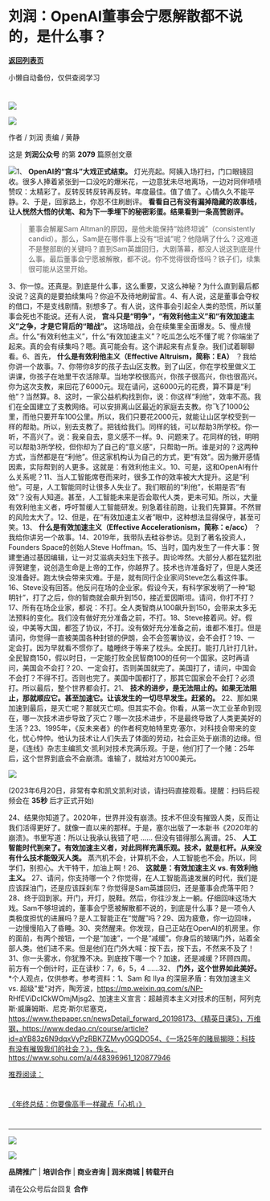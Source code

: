 # 刘润：OpenAI董事会宁愿解散都不说的，是什么事？

[**返回列表页**](/gzh/刘润)

小懒自动备份，仅供查阅学习

#
![](https://mmbiz.qpic.cn/sz_mmbiz_jpg/Eia1pKbzLGbQ05rqf4tHyB6X44YvIRZf7ciayibtRy0rVSib8CQjW35A8ibcicFzDvdSceZ3wxRFa7icOhIMKPHicVnvEw/640?wx_fmt=jpeg&wxfrom;=5&wx;_lazy=1&wx;_co=1)

![](https://mmbiz.qpic.cn/sz_mmbiz_jpg/Eia1pKbzLGbSnnicK6pRXQKnlpK70HwyatrcibicAt3xRibkQKYgtfvDzKnEfQxuMVYMMrz0icxp9SMcSGN14k5Hd6NA/640?wx_fmt=jpeg&from;=appmsg)

作者 / 刘润 责编 / 黄静

这是 **刘润公众号** 的第 **2079** 篇原创文章

  
![](https://mmbiz.qpic.cn/sz_mmbiz_png/Eia1pKbzLGbSZ57HPo7A5mhKzhKlg5AokaIREqaw64oGKpiaSg9pz2EjBp3ZRqWY1KtKS3jGJY8tT6KuU1elczBQ/640?wx_fmt=png&wxfrom;=5&wx;_lazy=1&wx;_co=1)1、
**OpenAI的“宫斗”大戏正式结束。**
灯光亮起。阿姨入场打扫，门口眼镜回收。很多人捧着紧张到一口没吃的爆米花，一边意犹未尽地离场，一边对同伴啧啧赞叹：太精彩了。反转反转反转再反转。年度最佳。值了值了。心情久久不能平静。2、于是，回家路上，你忍不住刷剧评。
**看看自己有没有漏掉隐藏的故事线，让人恍然大悟的伏笔、和为下一季埋下的秘密彩蛋。结果看到一条高赞剧评。**

> 董事会解雇Sam Altman的原因，是他未能保持“始终坦诚”（consistently
> candid）。那么，Sam是在哪件事上没有“坦诚”呢？他隐瞒了什么？这难道不是整部剧的关键吗？直到Sam英雄回归，大剧落幕，都没人说这到底是什么事。最后董事会宁愿被解散，都不说。你不觉得很奇怪吗？铁子们，续集很可能从这里开始。

3、你一惊。还真是。到底是什么事，这么重要，又这么神秘？为什么直到最后都没说？这真的是要拍续集吗？你迫不及待地刷留言。4、有人说，这是董事会夺权的借口，不是支线剧情。别想多了。有人说，这件事会引起全人类的恐慌，所以董事会死也不能说。还有人说，
**宫斗只是“明争”，“有效利他主义”和“有效加速主义”之争，才是它背后的“暗战”。**
这场暗战，会在续集里全面爆发。5、慢点慢点。什么“有效利他主义”，什么“有效加速主义”？吃瓜怎么吃不懂了呢？你端坐了起来。真的会有续集吗？嗯。真可能会有。这个讲起来有点复杂。我们试着聊聊看。6、首先，
**什么是有效利他主义（Effective Altruism，简称：EA）**
？我给你讲一个故事。7、你带你8岁的孩子去山区支教。到了山区，你在学校里做义工讲课，你孩子在地里干农活除草。当地学校很高兴，你孩子很高兴，你也很高兴。你为这次支教，来回花了6000元。现在请问，这6000元的花费，算不算是“利他”？当然算。8、这时，一家公益机构找到你，说：你这样“利他”，效率不高。我们在全国建立了支教网络。可以安排离山区最近的家庭去支教。你飞了1000公里，而他只要开车100公里。所以，我们只要花2000元，就能让山区学校受到一样的帮助。所以，别去支教了。把钱给我们。同样的钱，可以帮助3所学校。你一听，不高兴了。说：我亲自去，意义感不一样。9、问题来了。花同样的钱，明明可以帮助3所学校，但你却为了自己的“意义感”，只帮助一所。谁是对的？这两种方式，当然都是在“利他”。但这家机构认为自己的方式，更“有效”。因为撇开感情因素，实际帮到的人更多。这就是：有效利他主义。10、可是，这和OpenAI有什么关系呢？11、当人工智能席卷而来时，很多工作的效率被大大提升。这是“利他”。可是，人工智能同时让很多人失业了。我们眼前的“利他”，长期是否“有效”？没有人知道。甚至，人工智能未来是否会取代人类，更未可知。所以，大量有效利他主义者，呼吁暂缓人工智能研发。别急着往前跑，让我们先算算。不然冒的风险太大了。12、但是，在“有效加速主义者”眼中，这种想法显得保守，甚至可笑。13、
**什么是有效加速主义（Effective Accelerationism，简称：e/acc）**
？我给你讲另一个故事。14、2019年，我带队去硅谷参访。见到了著名投资人，Founders Space的创始人Steve
Hoffman。15、当时，国内发生了一件大事：贺建奎通过基因编辑，让一对艾滋病夫妇生下孩子。舆论哗然。大部分人都在猛烈批评贺建奎，说创造生命是上帝的工作，你越界了。技术也许准备好了，但是人类还没准备好。跑太快会带来灾难。于是，就有同行企业家问Steve怎么看这件事。16、Steve没有回答。他反问在场的企业家。假设今天，有科学家发明了一种“聪明针”，打了之后，你的智商就会飙升到150，接近爱因斯坦。请问，你打不打？17、所有在场企业家，都说：不打。全人类智商从100飙升到150，会带来太多无法预料的变化。我们没有做好充分准备之前，不打。18、Steve接着问。好。假设，中美等大国，都签了协议，不打。没有做好充分准备之前，谁都不准打。但是请问，你觉得一直被美国各种封锁的伊朗，会不会签署协议，会不会打？19、一定会打。因为早就看不惯你了。瞌睡终于等来了枕头。全民打。能打几针打几针。全民智商150，假以时日，一定能打败全民智商100的任何一个国家。这时再请问，美国会不会打？20、一定会打。否则美国就完了。美国打了，请问，中国会不会打？不得不打。否则也完了。美国中国都打了，那其它国家会不会打？必须打。所以最后，整个世界都会打。21、
**技术的进步，是无法阻止的。如果无法阻止，那就顺应它。甚至加速它。让该发生的一切尽早发生。赶紧的。**
22、那如果加速到最后，是灭亡呢？那就灭亡呗。但其实不会。你看，从第一次工业革命到现在，哪一次技术进步导致了灭亡？哪一次技术进步，不是最终导致了人类更美好的生活？23、1995年，《反未来者》的作者柯克帕特里克·塞尔，对科技会带来的变化，忧心忡忡。他认为技术让人们失去了体面的劳动，社会正处于崩溃的边缘。但是，《连线》杂志主编凯文·凯利对技术充满乐观。于是，他们打了一个赌：25年后，这个世界到底会不会崩溃。谁输了，就给对方1000美元。

![](https://mmbiz.qpic.cn/sz_mmbiz_png/Eia1pKbzLGbSnnicK6pRXQKnlpK70HwyatVsCSMCWic8uHHG79AialjAiaXQS1GMpGv86DmGnuDF39SURT0iaia9cYnug/640?wx_fmt=png&from;=appmsg)

(2023年6月20日，非常有幸和凯文凯利对谈，请扫码直接观看。提醒：扫码后视频会在 **35秒** 后才正式开始)

  

24、结果你知道了。2020年，世界并没有崩溃。技术不但没有摧毁人类，反而让我们活得更好了。就像一直以来的那样。于是，塞尔出版了一本新书《2020年的崩溃》。书里写道：所以让我承认我错了吧
…… 但没有错得那么离谱。25、 **人工智能时代到来了。有效加速主义者，对此同样充满乐观。技术，就是杠杆。从来没有什么技术能毁灭人类。**
蒸汽机不会，计算机不会，人工智能也不会。所以，同学们，别担心。大干特干，加油上啊！26、 **这就是：有效加速主义 vs. 有效利他主义。**
27、请问，你支持哪一个？你觉得，在人工智能高速发展的时代，我们是应该踩油门，还是应该踩刹车？你觉得是Sam英雄回归，还是董事会虎落平阳？28、终于回到家。开门，开灯，脱鞋。然后，你往沙发上一躺。仔细回味这场大戏。Sam不够坦诚的，董事会宁愿被解散都不说的，到底是什么事？是一项令人类极度担忧的进展吗？是人工智能正在“觉醒”吗？29、因为疲惫，你一边回味，一边慢慢陷入了昏睡。30、突然醒来。你发现，自己正站在OpenAI的机房里。你的面前，有两个按钮，一个是“加速”，一个是“减缓”。你身后的玻璃门外，站着全部人类。他们进不来。但是他们在门外大喊：按下去，按下去，不然来不及了！31、你一头雾水，你犹豫不决。到底按下哪一个？加速，还是减缓？环顾四周。前方有一个倒计时，正在读秒：7，6，5，4
……32、 **门外，这个世界如此美好。** *个人观点，仅供参考。参考资料：1、Sam 和 Ilya 的深层矛盾：有效加速主义 vs.
超级"爱"对齐，陶芳波，https://mp.weixin.qq.com/s/NP-
RHfEViDcICkWOmjMjsg2、加速主义宣言：超越资本主义对技术的压制，阿列克斯·威廉姆斯、尼克·斯尔尼塞克，https://www.thepaper.cn/newsDetail_forward_20198173、《精英日课5》，万维钢，https://www.dedao.cn/course/article?id=aYB83z6N9dqxVyPzRBK7ZMvy0GQDO54、《一场25年的赌局揭晓：科技有没有摧毁我们的社会？》，佚名，https://www.sohu.com/a/448396961_120877946  
  
[](https://mp.weixin.qq.com/s?__biz=MjM5NjM5MjQ4MQ==&mid=2651723342&idx=2&sn=582f8eb6609eb457af5c660df0e3b426&chksm=bd134d008a64c4160ac2c4a66550a51d97bbb271886ef873eb65834e6957193df56cb7973e8e&token=676670113&lang=zh_CN&scene=21#wechat_redirect)[推荐阅读：](https://mp.weixin.qq.com/s?__biz=MjM5NjM5MjQ4MQ==&mid=2651724001&idx=2&sn=0d036a2484eb0550df1dc68cdfd26a03&chksm=bd1343af8a64cab9d6ed259c008873cb71838e20a164448ec213dff8819575eea30387bcd1f3&token=866003586&lang=zh_CN&scene=21#wechat_redirect)

#
[《年终总结：你要像高手一样藏点「心机」》](https://mp.weixin.qq.com/s?__biz=MjM5NjM5MjQ4MQ==&mid=2651724001&idx=2&sn=0d036a2484eb0550df1dc68cdfd26a03&chksm=bd1343af8a64cab9d6ed259c008873cb71838e20a164448ec213dff8819575eea30387bcd1f3&token=866003586&lang=zh_CN&scene=21#wechat_redirect)

#

[](https://mp.weixin.qq.com/s?__biz=MjM5NjM5MjQ4MQ==&mid=2651723342&idx=2&sn=582f8eb6609eb457af5c660df0e3b426&chksm=bd134d008a64c4160ac2c4a66550a51d97bbb271886ef873eb65834e6957193df56cb7973e8e&token=676670113&lang=zh_CN&scene=21#wechat_redirect)

* * *

  

[![](https://mmbiz.qpic.cn/sz_mmbiz_gif/Eia1pKbzLGbTn1dwtkEGh09Pv0jdViaXlLY09Libl7h459w2wTEFp92d2Twcn7xEucJJicaCKcjhVIy4LKM6JxmFSQ/640?wx_fmt=gif&wxfrom;=5&wx;_lazy=1&wx;_co=1)]()

![](https://mmbiz.qpic.cn/sz_mmbiz_gif/Eia1pKbzLGbSnnicK6pRXQKnlpK70HwyatYtUgBIYAfGq0vA70XLgYb2ZpfjhaMDaiao4FrFuvFQuqJ3piaibEaqSog/640?wx_fmt=gif&from;=appmsg)

 **品牌推广** | **培训合作** | **商业咨询 | 润米商城** **| 转载开白**

请在公众号后台回复 **合作**

  

